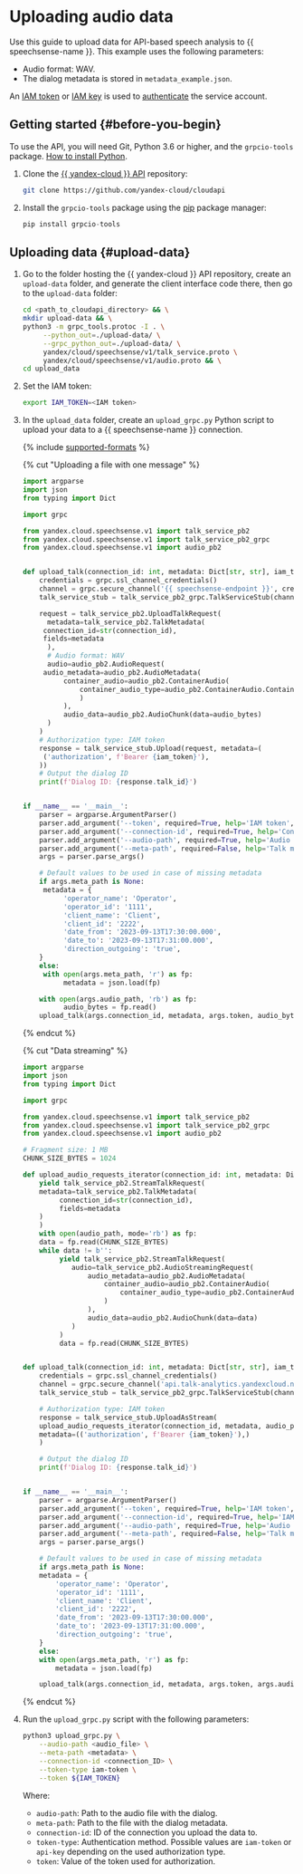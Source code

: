 # Uploading audio data

Use this guide to upload data for API-based speech analysis to {{ speechsense-name }}. This example uses the following parameters:

* Audio format: WAV.
* The dialog metadata is stored in `metadata_example.json`.

An [IAM token](../../../iam/concepts/authorization/iam-token.md) or [IAM key](../../../iam/concepts/authorization/api-key.md) is used to [authenticate](../../api-ref/authentication.md) the service account.

## Getting started {#before-you-begin}

To use the API, you will need Git, Python 3.6 or higher, and the `grpcio-tools` package. [How to install Python](https://www.python.org/downloads/).

1. Clone the [{{ yandex-cloud }} API](https://github.com/yandex-cloud/cloudapi) repository:

   ```bash
   git clone https://github.com/yandex-cloud/cloudapi
   ```

1. Install the `grpcio-tools` package using the [pip](https://pip.pypa.io/en/stable/) package manager:

   ```python
   pip install grpcio-tools
   ```

## Uploading data {#upload-data}

1. Go to the folder hosting the {{ yandex-cloud }} API repository, create an `upload-data` folder, and generate the client interface code there, then go to the `upload-data` folder:

   ```bash
   cd <path_to_cloudapi_directory> && \
   mkdir upload-data && \
   python3 -m grpc_tools.protoc -I . \
        --python_out=./upload-data/ \
        --grpc_python_out=./upload-data/ \
        yandex/cloud/speechsense/v1/talk_service.proto \
        yandex/cloud/speechsense/v1/audio.proto && \
   cd upload_data
   ```

1. Set the IAM token:

   ```bash
   export IAM_TOKEN=<IAM token>
   ```

1. In the `upload_data` folder, create an `upload_grpc.py` Python script to upload your data to a {{ speechsense-name }} connection.

   {% include [supported-formats](../../../_includes/speechsense/formats.md) %}

   {% cut "Uploading a file with one message" %}

   	```python
   	import argparse
   	import json
   	from typing import Dict

   	import grpc

   	from yandex.cloud.speechsense.v1 import talk_service_pb2
   	from yandex.cloud.speechsense.v1 import talk_service_pb2_grpc
   	from yandex.cloud.speechsense.v1 import audio_pb2


   	def upload_talk(connection_id: int, metadata: Dict[str, str], iam_token: str, audio_bytes: bytes):
	    credentials = grpc.ssl_channel_credentials()
	    channel = grpc.secure_channel('{{ speechsense-endpoint }}', credentials)
	    talk_service_stub = talk_service_pb2_grpc.TalkServiceStub(channel)

	    request = talk_service_pb2.UploadTalkRequest(
	      metadata=talk_service_pb2.TalkMetadata(
		 connection_id=str(connection_id),
		 fields=metadata
	      ),
	      # Audio format: WAV
	      audio=audio_pb2.AudioRequest(
		 audio_metadata=audio_pb2.AudioMetadata(
		      container_audio=audio_pb2.ContainerAudio(
		          container_audio_type=audio_pb2.ContainerAudio.ContainerAudioType. CONTAINER_AUDIO_TYPE_WAV
		          )
		      ),
		      audio_data=audio_pb2.AudioChunk(data=audio_bytes)
	      )
	    )
	    # Authorization type: IAM token
	    response = talk_service_stub.Upload(request, metadata=(
		 ('authorization', f'Bearer {iam_token}'),
	    ))
	    # Output the dialog ID
	    print(f'Dialog ID: {response.talk_id}')


   	if __name__ == '__main__':
	    parser = argparse.ArgumentParser()
	    parser.add_argument('--token', required=True, help='IAM token', type=str)
	    parser.add_argument('--connection-id', required=True, help='Connection Id', type=int)
	    parser.add_argument('--audio-path', required=True, help='Audio file path', type=str)
	    parser.add_argument('--meta-path', required=False, help='Talk metadata json', type=str, default=None)
	    args = parser.parse_args()

	    # Default values to be used in case of missing metadata
	    if args.meta_path is None:
		 metadata = {
		      'operator_name': 'Operator',
		      'operator_id': '1111',
		      'client_name': 'Client',
		      'client_id': '2222',
		      'date_from': '2023-09-13T17:30:00.000',
		      'date_to': '2023-09-13T17:31:00.000',
		      'direction_outgoing': 'true',
	    }
	    else:
		 with open(args.meta_path, 'r') as fp:
		      metadata = json.load(fp)

	    with open(args.audio_path, 'rb') as fp:
		      audio_bytes = fp.read()
	    upload_talk(args.connection_id, metadata, args.token, audio_bytes)
   	```

   {% endcut %}

   {% cut "Data streaming" %}

   	```python
   	import argparse
   	import json
   	from typing import Dict

   	import grpc

   	from yandex.cloud.speechsense.v1 import talk_service_pb2
   	from yandex.cloud.speechsense.v1 import talk_service_pb2_grpc
   	from yandex.cloud.speechsense.v1 import audio_pb2

   	# Fragment size: 1 MB
   	CHUNK_SIZE_BYTES = 1024
   	
   	def upload_audio_requests_iterator(connection_id: int, metadata: Dict[str, str], audio_path: str):
	    yield talk_service_pb2.StreamTalkRequest(
		metadata=talk_service_pb2.TalkMetadata(
		     connection_id=str(connection_id),
		     fields=metadata
		)
	    )
	    with open(audio_path, mode='rb') as fp:
		data = fp.read(CHUNK_SIZE_BYTES)
		while data != b'':
		     yield talk_service_pb2.StreamTalkRequest(
		        audio=talk_service_pb2.AudioStreamingRequest(
		            audio_metadata=audio_pb2.AudioMetadata(
		                container_audio=audio_pb2.ContainerAudio(
		                    container_audio_type=audio_pb2.ContainerAudio.ContainerAudioTyp  CONTAINER_AUDIO_TYPE_WAV
		                )
		            ),
		            audio_data=audio_pb2.AudioChunk(data=data)
		        )
		     )
		     data = fp.read(CHUNK_SIZE_BYTES)


   	def upload_talk(connection_id: int, metadata: Dict[str, str], iam_token: str, audio_path: str):
	    credentials = grpc.ssl_channel_credentials()
	    channel = grpc.secure_channel('api.talk-analytics.yandexcloud.net:443', credentials)
	    talk_service_stub = talk_service_pb2_grpc.TalkServiceStub(channel)

	    # Authorization type: IAM token
	    response = talk_service_stub.UploadAsStream(
		upload_audio_requests_iterator(connection_id, metadata, audio_path),
		metadata=(('authorization', f'Bearer {iam_token}'),)
	    )

	    # Output the dialog ID
	    print(f'Dialog ID: {response.talk_id}')


   	if __name__ == '__main__':
	    parser = argparse.ArgumentParser()
	    parser.add_argument('--token', required=True, help='IAM token', type=str)
	    parser.add_argument('--connection-id', required=True, help='IAM token', type=int)
	    parser.add_argument('--audio-path', required=True, help='Audio file path', type=str)
	    parser.add_argument('--meta-path', required=False, help='Talk metadata json', type=str, default=None)
	    args = parser.parse_args()

	    # Default values to be used in case of missing metadata
	    if args.meta_path is None:
		metadata = {
		    'operator_name': 'Operator',
		    'operator_id': '1111',
		    'client_name': 'Client',
		    'client_id': '2222',
		    'date_from': '2023-09-13T17:30:00.000',
		    'date_to': '2023-09-13T17:31:00.000',
		    'direction_outgoing': 'true',
		}
	    else:
		with open(args.meta_path, 'r') as fp:
		    metadata = json.load(fp)

	    upload_talk(args.connection_id, metadata, args.token, args.audio_path)

   	```

   {% endcut %}

1. Run the `upload_grpc.py` script with the following parameters:

    ```bash
    python3 upload_grpc.py \
        --audio-path <audio_file> \
        --meta-path <metadata> \
        --connection-id <connection_ID> \
        --token-type iam-token \
        --token ${IAM_TOKEN}
    ```

    Where:

    * `audio-path`: Path to the audio file with the dialog.
    * `meta-path`: Path to the file with the dialog metadata.
    * `connection-id`: ID of the connection you upload the data to.
    * `token-type`: Authentication method. Possible values are `iam-token` or `api-key` depending on the used authorization type.
    * `token`: Value of the token used for authorization.
